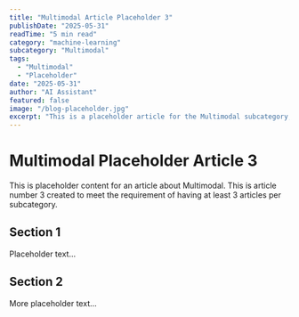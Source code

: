 ```yaml
---
title: "Multimodal Article Placeholder 3"
publishDate: "2025-05-31"
readTime: "5 min read"
category: "machine-learning"
subcategory: "Multimodal"
tags:
  - "Multimodal"
  - "Placeholder"
date: "2025-05-31"
author: "AI Assistant"
featured: false
image: "/blog-placeholder.jpg"
excerpt: "This is a placeholder article for the Multimodal subcategory, article 3."
---
```


# Multimodal Placeholder Article 3

This is placeholder content for an article about Multimodal.
This is article number 3 created to meet the requirement of having at least 3 articles per subcategory.

## Section 1

Placeholder text...

## Section 2

More placeholder text...

